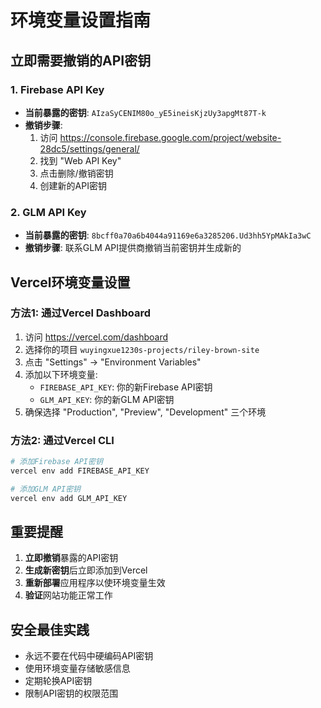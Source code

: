 # 环境变量设置指南

## 立即需要撤销的API密钥

### 1. Firebase API Key
- **当前暴露的密钥**: `AIzaSyCENIM80o_yE5ineisKjzUy3apgMt87T-k`
- **撤销步骤**:
  1. 访问 https://console.firebase.google.com/project/website-28dc5/settings/general/
  2. 找到 "Web API Key"
  3. 点击删除/撤销密钥
  4. 创建新的API密钥

### 2. GLM API Key
- **当前暴露的密钥**: `8bcff0a70a6b4044a91169e6a3285206.Ud3hh5YpMAkIa3wC`
- **撤销步骤**: 联系GLM API提供商撤销当前密钥并生成新的

## Vercel环境变量设置

### 方法1: 通过Vercel Dashboard
1. 访问 https://vercel.com/dashboard
2. 选择你的项目 `wuyingxue1230s-projects/riley-brown-site`
3. 点击 "Settings" → "Environment Variables"
4. 添加以下环境变量:
   - `FIREBASE_API_KEY`: 你的新Firebase API密钥
   - `GLM_API_KEY`: 你的新GLM API密钥
5. 确保选择 "Production", "Preview", "Development" 三个环境

### 方法2: 通过Vercel CLI
```bash
# 添加Firebase API密钥
vercel env add FIREBASE_API_KEY

# 添加GLM API密钥
vercel env add GLM_API_KEY
```

## 重要提醒

1. **立即撤销**暴露的API密钥
2. **生成新密钥**后立即添加到Vercel
3. **重新部署**应用程序以使环境变量生效
4. **验证**网站功能正常工作

## 安全最佳实践

- 永远不要在代码中硬编码API密钥
- 使用环境变量存储敏感信息
- 定期轮换API密钥
- 限制API密钥的权限范围